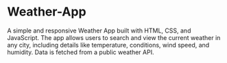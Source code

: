 # Weather-App
A simple and responsive Weather App built with HTML, CSS, and JavaScript. The app allows users to search and view the current weather in any city, including details like temperature, conditions, wind speed, and humidity. Data is fetched from a public weather API.
